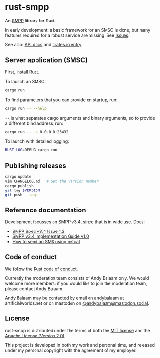 # rust-smpp

An [SMPP](https://smpp.org/) library for Rust.

In early development: a basic framework for an SMSC is done, but many features
required for a robust service are missing.  See
[Issues](https://gitlab.com/andybalaam/rust-smpp/-/issues).

See also: [API docs](https://docs.rs/smpp) and
[crates.io entry](https://crates.io/crates/smpp)

## Server application (SMSC)

First, [install Rust](https://www.rust-lang.org/tools/install).

To launch an SMSC:

```bash
cargo run
```

To find parameters that you can provide on startup, run:

```bash
cargo run -- --help
```

`--` is what separates cargo arguments and binary arguments, so to 
provide a different bind address, run:

```bash
cargo run -- -b 0.0.0.0:23432
```

To launch with detailed logging:

```bash
RUST_LOG=DEBUG cargo run
```

## Publishing releases

```bash
cargo update
vim CHANGELOG.md   # Set the version number
cargo publish
git tag $VERSION
git push --tags
```

## Reference documentation

Development focusses on SMPP v3.4, since that is in wide use.  Docs:

* [SMPP Spec v3.4 Issue 1.2](https://smpp.org/SMPP_v3_4_Issue1_2.pdf)
* [SMPP v3.4 Implementation Guide v1.0](https://smpp.org/smppv34_gsmumts_ig_v10.pdf)
* [How to send an SMS using netcat](https://www.artificialworlds.net/blog/2020/08/10/how-to-send-an-sms-using-netcat-via-smpp/)

## Code of conduct

We follow the [Rust code of conduct](https://www.rust-lang.org/conduct.html).

Currently the moderation team consists of Andy Balaam only.  We would welcome
more members: if you would like to join the moderation team, please contact
Andy Balaam.

Andy Balaam may be contacted by email on andybalaam at artificialworlds.net or
on mastodon on
[@andybalaam@mastodon.social](https://mastodon.social/web/accounts/7995).

## License

rust-smpp is distributed under the terms of both the [MIT license](LICENSE-MIT)
and the [Apache License (Version 2.0)](LICENSE-APACHE).

This project is developed in both my work and personal time, and released under
my personal copyright with the agreement of my employer.
